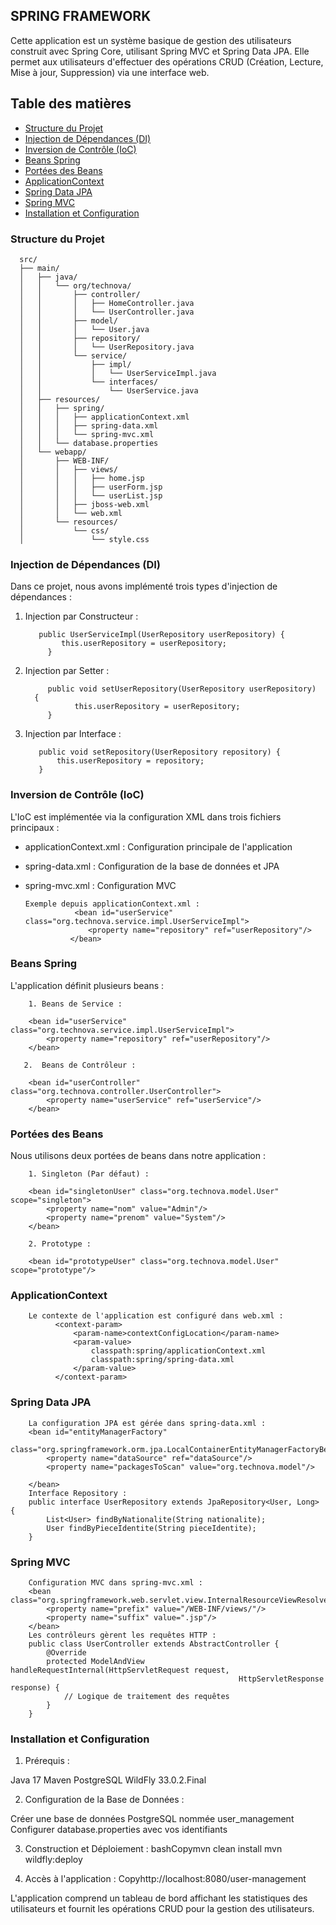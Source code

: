 ## SPRING FRAMEWORK

Cette application est un système basique de gestion des utilisateurs construit avec Spring Core, utilisant Spring MVC et Spring Data JPA. Elle permet aux utilisateurs d'effectuer des opérations CRUD (Création, Lecture, Mise à jour, Suppression) via une interface web.

## Table des matières
- [Structure du Projet](#structure-du-projet)
- [Injection de Dépendances (DI)](#injection-de-dépendances-di)
- [Inversion de Contrôle (IoC)](#inversion-de-contrôle-ioc)
- [Beans Spring](#beans-spring)
- [Portées des Beans](#portées-des-beans)
- [ApplicationContext](#applicationcontext)
- [Spring Data JPA](#spring-data-jpa)
- [Spring MVC](#spring-mvc)
- [Installation et Configuration](#installation-et-configuration)

### Structure du Projet

      src/
      ├── main/
      │   ├── java/
      │   │   └── org/technova/
      │   │       ├── controller/
      │   │       │   ├── HomeController.java
      │   │       │   └── UserController.java
      │   │       ├── model/
      │   │       │   └── User.java
      │   │       ├── repository/
      │   │       │   └── UserRepository.java
      │   │       └── service/
      │   │           ├── impl/
      │   │           │   └── UserServiceImpl.java
      │   │           └── interfaces/
      │   │               └── UserService.java
      │   ├── resources/
      │   │   ├── spring/
      │   │   │   ├── applicationContext.xml
      │   │   │   ├── spring-data.xml
      │   │   │   └── spring-mvc.xml
      │   │   └── database.properties
      │   └── webapp/
      │       ├── WEB-INF/
      │       │   ├── views/
      │       │   │   ├── home.jsp
      │       │   │   ├── userForm.jsp
      │       │   │   └── userList.jsp
      │       │   ├── jboss-web.xml
      │       │   └── web.xml
      │       └── resources/
      │           └── css/
      │               └── style.css

### Injection de Dépendances (DI)
Dans ce projet, nous avons implémenté trois types d'injection de dépendances :

1. Injection par Constructeur :
   
          public UserServiceImpl(UserRepository userRepository) {  
               this.userRepository = userRepository;                 
            }

3. Injection par Setter :
   
            public void setUserRepository(UserRepository userRepository)
         {
                  this.userRepository = userRepository;
            }                                                        
      
5. Injection par Interface :

          public void setRepository(UserRepository repository) {
              this.userRepository = repository;
          }                                                        
    
 ### Inversion de Contrôle (IoC)
  L'IoC est implémentée via la configuration XML dans trois fichiers principaux :
  
  + applicationContext.xml : Configuration principale de l'application
  + spring-data.xml : Configuration de la base de données et JPA
  + spring-mvc.xml : Configuration MVC
  
        Exemple depuis applicationContext.xml :
                   <bean id="userService" class="org.technova.service.impl.UserServiceImpl">
                      <property name="repository" ref="userRepository"/>
                  </bean>

### Beans Spring
  L'application définit plusieurs beans :

        1. Beans de Service :
        
        <bean id="userService" class="org.technova.service.impl.UserServiceImpl">
            <property name="repository" ref="userRepository"/>
        </bean>
  
       2.  Beans de Contrôleur :
        
        <bean id="userController" class="org.technova.controller.UserController">
            <property name="userService" ref="userService"/>
        </bean>           
### Portées des Beans
  Nous utilisons deux portées de beans dans notre application :
  
        1. Singleton (Par défaut) :
        
        <bean id="singletonUser" class="org.technova.model.User" scope="singleton">
            <property name="nom" value="Admin"/>
            <property name="prenom" value="System"/>
        </bean>
  
        2. Prototype :
        
        <bean id="prototypeUser" class="org.technova.model.User" scope="prototype"/>  

### ApplicationContext
        Le contexte de l'application est configuré dans web.xml :
              <context-param>
                  <param-name>contextConfigLocation</param-name>
                  <param-value>
                      classpath:spring/applicationContext.xml
                      classpath:spring/spring-data.xml
                  </param-value>
              </context-param>

### Spring Data JPA
        La configuration JPA est gérée dans spring-data.xml :
        <bean id="entityManagerFactory"
              class="org.springframework.orm.jpa.LocalContainerEntityManagerFactoryBean">
            <property name="dataSource" ref="dataSource"/>
            <property name="packagesToScan" value="org.technova.model"/>
            
        </bean>
        Interface Repository :
        public interface UserRepository extends JpaRepository<User, Long> {
            List<User> findByNationalite(String nationalite);
            User findByPieceIdentite(String pieceIdentite);
        }  

### Spring MVC
        Configuration MVC dans spring-mvc.xml :
        <bean class="org.springframework.web.servlet.view.InternalResourceViewResolver">
            <property name="prefix" value="/WEB-INF/views/"/>
            <property name="suffix" value=".jsp"/>
        </bean>
        Les contrôleurs gèrent les requêtes HTTP :
        public class UserController extends AbstractController {
            @Override
            protected ModelAndView handleRequestInternal(HttpServletRequest request,
                                                       HttpServletResponse response) {
                // Logique de traitement des requêtes
            }
        }

### Installation et Configuration

1. Prérequis :
  
  Java 17
  Maven
  PostgreSQL
  WildFly 33.0.2.Final
  
  
2. Configuration de la Base de Données :
  
  Créer une base de données PostgreSQL nommée user_management
  Configurer database.properties avec vos identifiants
  
  
3.  Construction et Déploiement :
  bashCopymvn clean install
  mvn wildfly:deploy
  
4. Accès à l'application :
  Copyhttp://localhost:8080/user-management


L'application comprend un tableau de bord affichant les statistiques des utilisateurs et fournit les opérations CRUD pour la gestion des utilisateurs.


  
  
